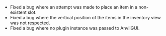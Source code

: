 * Fixed a bug where an attempt was made to place an item in a non-existent slot.
* Fixed a bug where the vertical position of the items in the inventory view was not respected.
* Fixed a bug where no plugin instance was passed to AnvilGUI.